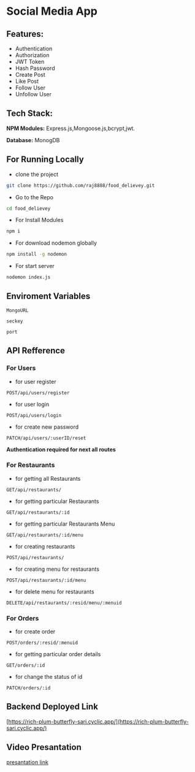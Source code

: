 # Social Media App

## Features:

- Authentication
- Authorization
- JWT Token
- Hash Password
- Create Post
- Like Post
- Follow User
- Unfollow User

## Tech Stack:

**NPM Modules:** Express.js,Mongoose.js,bcrypt,jwt.

**Database:** MonogDB

## For Running Locally

- clone the project
```bash
git clone https://github.com/raj8888/food_delievey.git
```

- Go to the Repo
```bash
cd food_delievey
```
- For Install Modules
```bash
npm i
```

- For download nodemon globally
```bash
npm install -g nodemon
```

- For start server
```bash
nodemon index.js
```
## Enviroment Variables

`MongoURL`

`seckey`

`port`

## API Refference


### For Users
- for user register
```http
POST/api/users/register
```

- for user login
```http
POST/api/users/login
```

- for create new password
```http
PATCH/api/users/:userID/reset
```

**Authentication required for next all routes**

### For Restaurants

- for getting all Restaurants
```http
GET/api/restaurants/
```

- for getting particular Restaurants
```http
GET/api/restaurants/:id
```

- for getting particular Restaurants Menu
```http
GET/api/restaurants/:id/menu
```

- for creating restaurants
```http
POST/api/restaurants/
```

- for creating menu for restaurants
```http
POST/api/restaurants/:id/menu
```

- for delete menu for restaurants
```http
DELETE/api/restaurants/:resid/menu/:menuid
```

### For Orders

- for create order
```http
POST/orders/:resid/:menuid
```

- for getting particular order details
```http
GET/orders/:id
```

- for change the status of id
```http
PATCH/orders/:id
```

## Backend Deployed Link
[https://rich-plum-butterfly-sari.cyclic.app/](https://rich-plum-butterfly-sari.cyclic.app/)

## Video Presantation
[presantation link](https://drive.google.com/file/d/1N-ZkFwU599jWHKEZnFlV0p36ha1H12q-/view?usp=share_link)
